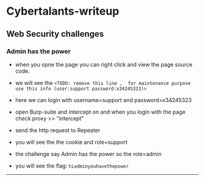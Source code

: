 # Cybertalants-writeup

## Web Security challenges



### Admin has the power



- when you opne the page you can right click and view the page source code.

- we will see the `<TODO: remove this line ,  for maintenance purpose use this info (user:support password:x34245323)>`

- here we can login with username=support and password=x34245323

- open Burp-suite and intercept on and when you login with the page check proxy >> "intercept"

- send the http request to Repeater

- you will see the the cookie and role=support

- the challenge say Admin has the power so the role=admin

- you will see the flag: `hiadminyouhavethepower`

---------------------------------------------------------------------------------------------------------
